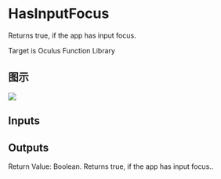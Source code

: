 # HasInputFocus

Returns true, if the app has input focus.

Target is Oculus Function Library

## 图示

![]($-20221218-20153760.png)

## Inputs

## Outputs

Return Value: Boolean. Returns true, if the app has input focus..

